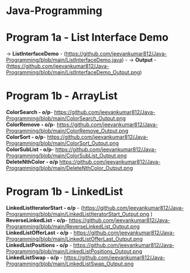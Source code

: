 # Java-Programming

# Program 1a - List Interface Demo
-> **ListInterfaceDemo** - (https://github.com/jeevankumar812/Java-Programming/blob/main/ListInterfaceDemo.java)  - -> **Output** - (https://github.com/jeevankumar812/Java-Programming/blob/main/ListInterfaceDemo_Output.png)

# Program 1b - ArrayList
**ColorSearch - o/p**- https://github.com/jeevankumar812/Java-Programming/blob/main/ColorSearch_Output.png  
**ColorRemove - o/p**- https://github.com/jeevankumar812/Java-Programming/blob/main/ColorRemove_Output.png  
**ColorSort - o/p**- https://github.com/jeevankumar812/Java-Programming/blob/main/ColorSort_Output.png  
**ColorSubList - o/p**- https://github.com/jeevankumar812/Java-Programming/blob/main/ColorSubList_Output.png  
**DeleteNthColor - o/p** https://github.com/jeevankumar812/Java-Programming/blob/main/DeleteNthColor_Output.png

# Program 1b - LinkedList
**LinkedListIteratorStart - o/p** - (https://github.com/jeevankumar812/Java-Programming/blob/main/LinkedListIteratorStart_Output.png  )
**ReverseLinkedList - o/p**- https://github.com/jeevankumar812/Java-Programming/blob/main/ReverseLinkedList_Output.png  
**LinkedListOfferLast - o/p** - https://github.com/jeevankumar812/Java-Programming/blob/main/LinkedListOfferLast_Output.png  
**LinkedListPositions - o/p** - https://github.com/jeevankumar812/Java-Programming/blob/main/LinkedListPositions_Output.png  
**LinkedListSwap - o/p** - https://github.com/jeevankumar812/Java-Programming/blob/main/LinkedListSwap_Output.png


